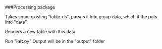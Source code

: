 ###Processing package

Takes some existing "table.xls", parses it into group data, 
which it the puts into "data".

Renders a new table with this data
 
Run "__init__.py"
Output will be in the "output" folder